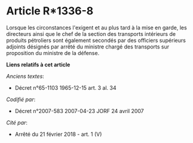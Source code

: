 # Article R*1336-8

Lorsque les circonstances l'exigent et au plus tard à la mise en garde, les directeurs ainsi que le chef de la section des
transports intérieurs de produits pétroliers sont également secondés par des officiers supérieurs adjoints désignés par
arrêté du ministre chargé des transports sur proposition du ministre de la défense.

**Liens relatifs à cet article**

_Anciens textes_:

  - Décret n°65-1103 1965-12-15 art. 3 al. 34

_Codifié par_:

  - Décret n°2007-583 2007-04-23 JORF 24 avril 2007

_Cité par_:

  - Arrêté du 21 février 2018 - art. 1 (V)
